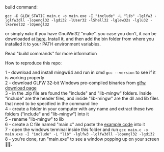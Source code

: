 build command: 
```
gcc -D GLEW_STATIC main.c -o main.exe -I "include" -L "lib" -lglfw3 -lglfw3dll -lopengl32 -lgdi32 -lUser32 -lShell32 -lglew32s -lglu32 -lkernel32 -lOpengl32
```  
or simply ```make``` if you have GnuWin32 "make". 
you case you don't, it can be downloaded at [here](https://sourceforge.net/projects/gnuwin32/files/make/3.81/make-3.81.exe/download?use_mirror=iWeb&download=). Install it, and then add the bin folder from where you installed it to your PATH environment variables.  
  
Read "build commands" for more information  
  
How to reproduce this repo:  
  
1 - download and install mingw64 and run in cmd ```gcc --version``` to see if it is working properly  
2 - download GLFW 32-bit Windows pre-compiled binaries from [glfw download page](https://www.glfw.org/download.html)  
3 - in the .zip file are found the "include" and "lib-mingw" folders. Inside "include" are the header files, and inside "lib-mingw" are the dll and lib files that need to be specified in the command line  
4 - create a folder in your computer with any name and extract these two folders ("include" and "lib-mingw") into it  
5 - rename "lib-mingw" to lib  
6 - create a C file named "main.c" and paste the [example code](https://www.glfw.org/documentation) into it  
7 - open the windows terminal inside this folder and run ```gcc main.c -o main.exe -I "include" -L "lib" -lglfw3 -lglfw3dll -lopengl32 -lgdi32```  
8 - you're done, run "main.exe" to see a window popping up on your screen 🧐🤘.
